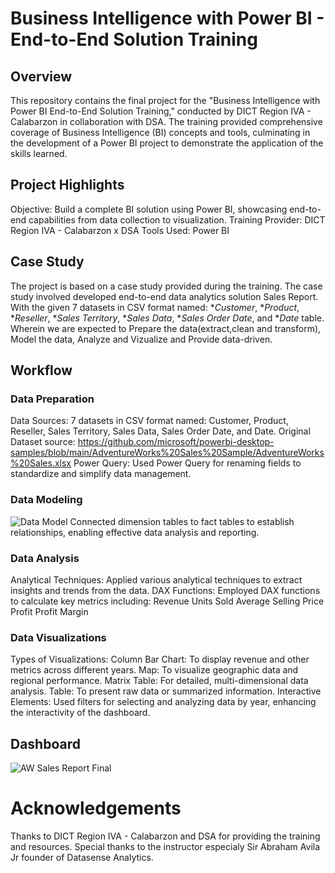 # Business Intelligence with Power BI - End-to-End Solution Training

## Overview
This repository contains the final project for the "Business Intelligence with Power BI End-to-End Solution Training," conducted by DICT Region IVA - Calabarzon in collaboration with DSA. The training provided comprehensive coverage of Business Intelligence (BI) concepts and tools, culminating in the development of a Power BI project to demonstrate the application of the skills learned.

## Project Highlights
Objective: Build a complete BI solution using Power BI, showcasing end-to-end capabilities from data collection to visualization.
Training Provider: DICT Region IVA - Calabarzon x DSA
Tools Used: Power BI

## Case Study
The project is based on a case study provided during the training. The case study involved developed end-to-end data analytics solution Sales Report. With the given 7 datasets in CSV format named: **Customer*, **Product*, **Reseller*, **Sales Territory*, **Sales Data*, **Sales Order Date*, and **Date* table. Wherein we are expected to Prepare the data(extract,clean and transform), Model the data, Analyze and Vizualize and Provide data-driven.

## Workflow
### Data Preparation

Data Sources: 7 datasets in CSV format named: Customer, Product, Reseller, Sales Territory, Sales Data, Sales Order Date, and Date.
Original Dataset source: https://github.com/microsoft/powerbi-desktop-samples/blob/main/AdventureWorks%20Sales%20Sample/AdventureWorks%20Sales.xlsx
Power Query: Used Power Query for renaming fields to standardize and simplify data management.

### Data Modeling
![Data Model](https://github.com/user-attachments/assets/5123f9dc-8d23-4237-9e47-ebec97159dc4)
Connected dimension tables to fact tables to establish relationships, enabling effective data analysis and reporting.

### Data Analysis

Analytical Techniques: Applied various analytical techniques to extract insights and trends from the data.
DAX Functions: Employed DAX functions to calculate key metrics including:
Revenue
Units Sold
Average Selling Price
Profit
Profit Margin

### Data Visualizations

Types of Visualizations:
Column Bar Chart: To display revenue and other metrics across different years.
Map: To visualize geographic data and regional performance.
Matrix Table: For detailed, multi-dimensional data analysis.
Table: To present raw data or summarized information.
Interactive Elements: Used filters for selecting and analyzing data by year, enhancing the interactivity of the dashboard.

## Dashboard
![AW Sales Report Final](https://github.com/user-attachments/assets/1f49a91a-66d6-4fb3-9f4e-e263c588a047)

# Acknowledgements
Thanks to DICT Region IVA - Calabarzon and DSA for providing the training and resources.
Special thanks to the instructor especialy Sir Abraham Avila Jr founder of Datasense Analytics.
